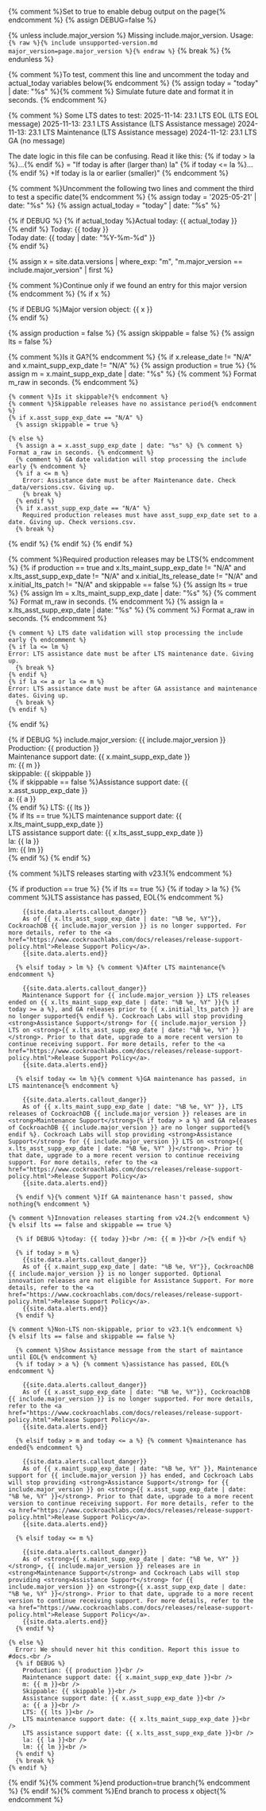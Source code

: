 {% comment %}Set to true to enable debug output on the page{% endcomment %}
{% assign DEBUG=false %}

{% unless include.major_version %}
Missing include.major_version. Usage: <code>{% raw %}{% include unsupported-version.md major_version=page.major_version %}{% endraw %}</code>
{% break %}
{% endunless %}

{% comment %}To test, comment this line and uncomment the today and actual_today variables below{% endcomment %}
{% assign today = "today" | date: "%s" %}{% comment %} Simulate future date and format it in seconds. {% endcomment %}

{% comment %} Some LTS dates to test:
2025-11-14: 23.1 LTS EOL (LTS EOL message)
2025-11-13: 23.1 LTS Assistance (LTS Assistance message)
2024-11-13: 23.1 LTS Maintenance (LTS Assistance message)
2024-11-12: 23.1 LTS GA (no message)

The date logic in this file can be confusing. Read it like this:
{% if today > la %}...{% endif %} = "If today is after (larger than) la"
{% if today <= la %}...{% endif %} +If today is la or earlier (smaller)"
{% endcomment %}

{% comment %}Uncomment the following two lines and comment the third to test a specific date{% endcomment %}
{% assign today = '2025-05-21' | date: "%s" %}
{% assign actual_today = "today" | date: "%s" %}

{% if DEBUG %}
  {% if actual_today %}Actual today: {{ actual_today }}<br />{% endif %}
Today: {{ today }}<br />
Today date: {{ today | date: "%Y-%m-%d" }} <br />
{% endif %}

{% assign x = site.data.versions | where_exp: "m", "m.major_version == include.major_version" | first %}

{% comment %}Continue only if we found an entry for this major version {% endcomment %}
{% if x %}

  {% if DEBUG %}Major version object: {{ x }}<br />{% endif %}

  {% assign production = false %}
  {% assign skippable = false %}
  {% assign lts = false %}

  {% comment %}Is it GA?{% endcomment %}
  {% if x.release_date != "N/A" and x.maint_supp_exp_date != "N/A" %}
    {% assign production = true %}
    {% assign m = x.maint_supp_exp_date | date: "%s" %} {% comment %} Format m_raw in seconds. {% endcomment %}

    {% comment %}Is it skippable?{% endcomment %}
    {% comment %}Skippable releases have no assistance period{% endcomment %}
    {% if x.asst_supp_exp_date == "N/A" %}
      {% assign skippable = true %}

    {% else %}
      {% assign a = x.asst_supp_exp_date | date: "%s" %} {% comment %} Format a_raw in seconds. {% endcomment %}
      {% comment %} GA date validation will stop processing the include early {% endcomment %}
      {% if a <= m %}
        Error: Assistance date must be after Maintenance date. Check _data/versions.csv. Giving up.
        {% break %}
      {% endif %}
      {% if x.asst_supp_exp_date == "N/A" %}
        Required production releases must have asst_supp_exp_date set to a date. Giving up. Check versions.csv.
      {% break %}
  {% endif %}
    {% endif %}
  {% endif %}

  {% comment %}Required production releases may be LTS{% endcomment %}
  {% if production == true and
        x.lts_maint_supp_exp_date != "N/A" and
        x.lts_asst_supp_exp_date != "N/A" and
        x.initial_lts_release_date != "N/A" and
        x.initial_lts_patch != "N/A" and
        skippable == false %}
    {% assign lts = true %}
    {% assign lm = x.lts_maint_supp_exp_date | date: "%s" %} {% comment %} Format m_raw in seconds. {% endcomment %}
    {% assign la = x.lts_asst_supp_exp_date | date: "%s" %} {% comment %} Format a_raw in seconds. {% endcomment %}

    {% comment %} LTS date validation will stop processing the include early {% endcomment %}
    {% if la <= lm %}
    Error: LTS assistance date must be after LTS maintenance date. Giving up.
      {% break %}
    {% endif %}
    {% if la <= a or la <= m %}
    Error: LTS assistance date must be after GA assistance and maintenance dates. Giving up.
      {% break %}
    {% endif %}
  {% endif %}

  {% if DEBUG %}
  include.major_version: {{ include.major_version }}<br />
  Production: {{ production }}<br />
  Maintenance support date: {{ x.maint_supp_exp_date }}<br />
  m: {{ m }}<br />
  skippable: {{ skippable }}<br />
  {% if skippable == false %}Assistance support date: {{ x.asst_supp_exp_date }}<br />
  a: {{ a }}<br />{% endif %}
  LTS: {{ lts }}<br />
  {% if lts == true %}LTS maintenance support date: {{ x.lts_maint_supp_exp_date }}<br />
  LTS assistance support date: {{ x.lts_asst_supp_exp_date }}<br />la: {{ la }}<br />lm: {{ lm }}<br />{% endif %}
  {% endif %}

  {% comment %}LTS releases starting with v23.1{% endcomment %}

  {% if production == true %}
    {% if lts == true %}
      {% if today > la %} {% comment %}LTS assistance has passed, EOL{% endcomment %}

        {{site.data.alerts.callout_danger}}
        As of {{ x.lts_asst_supp_exp_date | date: "%B %e, %Y"}}, CockroachDB {{ include.major_version }} is no longer supported. For more details, refer to the <a href="https://www.cockroachlabs.com/docs/releases/release-support-policy.html">Release Support Policy</a>.
        {{site.data.alerts.end}}

      {% elsif today > lm %} {% comment %}After LTS maintenance{% endcomment %}

        {{site.data.alerts.callout_danger}}
        Maintenance Support for {{ include.major_version }} LTS releases ended on {{ x.lts_maint_supp_exp_date | date: "%B %e, %Y" }}{% if today >= a %}, and GA releases prior to {{ x.initial_lts_patch }} are no longer supported{% endif %}. Cockroach Labs will stop providing <strong>Assistance Support</strong> for {{ include.major_version }} LTS on <strong>{{ x.lts_asst_supp_exp_date | date: "%B %e, %Y" }}</strong>. Prior to that date, upgrade to a more recent version to continue receiving support. For more details, refer to the <a href="https://www.cockroachlabs.com/docs/releases/release-support-policy.html">Release Support Policy</a>.
        {{site.data.alerts.end}}

      {% elsif today <= lm %}{% comment %}GA maintenance has passed, in LTS maintenance{% endcomment %}

        {{site.data.alerts.callout_danger}}
        As of {{ x.lts_maint_supp_exp_date | date: "%B %e, %Y" }}, LTS releases of CockroachDB {{ include.major_version }} releases are in <strong>Maintenance Support</strong>{% if today > a %} and GA releases of CockroachDB {{ include.major_version }} are no longer supported{% endif %}. Cockroach Labs will stop providing <strong>Assistance Support</strong> for {{ include.major_version }} LTS on <strong>{{ x.lts_asst_supp_exp_date | date: "%B %e, %Y" }}</strong>. Prior to that date, upgrade to a more recent version to continue receiving support. For more details, refer to the <a href="https://www.cockroachlabs.com/docs/releases/release-support-policy.html">Release Support Policy</a>
        {{site.data.alerts.end}}

      {% endif %}{% comment %}If GA maintenance hasn't passed, show nothing{% endcomment %}

    {% comment %}Innovation releases starting from v24.2{% endcomment %}
    {% elsif lts == false and skippable == true %}

      {% if DEBUG %}today: {{ today }}<br />m: {{ m }}<br />{% endif %}

      {% if today > m %}
        {{site.data.alerts.callout_danger}}
        As of {{ x.maint_supp_exp_date | date: "%B %e, %Y"}}, CockroachDB {{ include.major_version }} is no longer supported. Optional innovation releases are not eligible for Assistance Support. For more details, refer to the <a href="https://www.cockroachlabs.com/docs/releases/release-support-policy.html">Release Support Policy</a>.
        {{site.data.alerts.end}}
      {% endif %}

    {% comment %}Non-LTS non-skippable, prior to v23.1{% endcomment %}
    {% elsif lts == false and skippable == false %}

      {% comment %}Show Assistance message from the start of maintance until EOL{% endcomment %}
      {% if today > a %} {% comment %}assistance has passed, EOL{% endcomment %}

        {{site.data.alerts.callout_danger}}
        As of {{ x.asst_supp_exp_date | date: "%B %e, %Y"}}, CockroachDB {{ include.major_version }} is no longer supported. For more details, refer to the <a href="https://www.cockroachlabs.com/docs/releases/release-support-policy.html">Release Support Policy</a>.
        {{site.data.alerts.end}}

      {% elsif today > m and today <= a %} {% comment %}maintenance has ended{% endcomment %}

        {{site.data.alerts.callout_danger}}
        As of {{ x.maint_supp_exp_date | date: "%B %e, %Y" }}, Maintenance support for {{ include.major_version }} has ended, and Cockroach Labs will stop providing <strong>Assistance Support</strong> for {{ include.major_version }} on <strong>{{ x.asst_supp_exp_date | date: "%B %e, %Y" }}</strong>. Prior to that date, upgrade to a more recent version to continue receiving support. For more details, refer to the <a href="https://www.cockroachlabs.com/docs/releases/release-support-policy.html">Release Support Policy</a>.
        {{site.data.alerts.end}}

      {% elsif today <= m %}

        {{site.data.alerts.callout_danger}}
        As of <strong>{{ x.maint_supp_exp_date | date: "%B %e, %Y" }}</strong>, {{ include.major_version }} releases are in <strong>Maintenance Support</strong> and Cockroach Labs will stop providing <strong>Assistance Support</strong> for {{ include.major_version }} on <strong>{{ x.asst_supp_exp_date | date: "%B %e, %Y" }}</strong>. Prior to that date, upgrade to a more recent version to continue receiving support. For more details, refer to the <a href="https://www.cockroachlabs.com/docs/releases/release-support-policy.html">Release Support Policy</a>.
        {{site.data.alerts.end}}
      {% endif %}

    {% else %}
      Error: We should never hit this condition. Report this issue to #docs.<br />
      {% if DEBUG %}
        Production: {{ production }}<br />
        Maintenance support date: {{ x.maint_supp_exp_date }}<br />
        m: {{ m }}<br />
        Skippable: {{ skippable }}<br />
        Assistance support date: {{ x.asst_supp_exp_date }}<br />
        a: {{ a }}<br />
        LTS: {{ lts }}<br />
        LTS maintenance support date: {{ x.lts_maint_supp_exp_date }}<br />
        LTS assistance support date: {{ x.lts_asst_supp_exp_date }}<br />
        la: {{ la }}<br />
        lm: {{ lm }}<br />
      {% endif %}
      {% break %}
    {% endif %}
  {% endif %}{% comment %}end production=true branch{% endcomment %}
{% endif %}{% comment %}End branch to process x object{% endcomment %}
